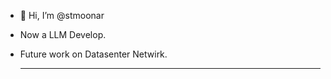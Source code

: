 - 👋 Hi, I’m @stmoonar
- Now a LLM Develop.
- Future work on Datasenter Netwirk.

  ---
  
<img align="right" src="https://github-readme-stats.vercel.app/api?username=stmoonar&show_icons=true&custom_title=Dashboard&hide_border=true&rank_icon=github" alt=""/>

<img src="https://github-readme-stats.vercel.app/api/top-langs?username=Mufanc&layout=compact&count_private=false&hide_border=true" alt="">

